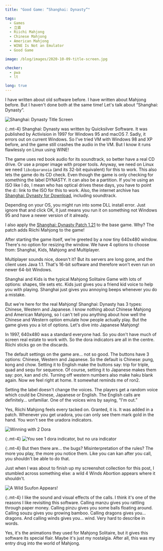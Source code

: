 ```yaml
---
title: "Good Game: “Shanghai: Dynasty”"

tags:
  - Games
  - 立直
  - Riichi Mahjong
  - Chinese Mahjong
  - American Mahjong
  - WINE Is Not an Emulator
  - Good Game

image: /blog/images/2020-10-09-title-screen.jpg

checker:
  - pwa
  - lt

long: true
---
```

I have written about old software before.
I have written about Mahjong before.
But I haven't done both at the same time!
Let's talk about “Shanghai: Dynasty”.
<!--more-->

<picture>
  <source srcset="{{ '/blog/images/2020-10-09-title-screen.avif' | absolute_url }}" type="image/avif">
  <source srcset="{{ '/blog/images/2020-10-09-title-screen.webp' | absolute_url }}" type="image/webp">
  <img loading="lazy" src="{{ '/blog/images/2020-10-09-title-screen.jpg' | absolute_url }}" alt="Shanghai: Dynasty Title Screen">
</picture>

{:.mt-4}
Shanghai: Dynasty was written by Quicksilver Software.
It was published by Activision in 1997 for Windows 95 and macOS 7.
Sadly, it errors out on current Windows.
So I've tried VM with Windows 98 and XP before, and the game still crashes the audio in the VM.
But I know it runs flawlessly on Linux using WINE!

The game uses red book audio for its soundtrack, so better have a real CD drive.
Or use a proper image with proper tools.
Anyway, we need on Linux we need `libcdparanoia` (and its 32-bit equivalent) for this to work.
This also lets the game do its CD check.
Even though the game is only checking for something the label DYNASTY.
It can also be a partition.
If you're using an ISO like I do, I mean who has optical drives these days, you have to point the d:: link to the ISO for this to work.
Also, the internet archive has [Shanghai: Dynasty for Download](https://archive.org/details/shanghai-dynasty), including soundtrack.

Depending on your OS, you might run into some DLL install error.
Just ignore that and click OK, it just means you run it on something not Windows 95 and have a newer version of it already.

I also apply the [Shanghai: Dynasty Patch 1.21](https://www.patches-scrolls.de/patch/3667/7/30672) to the base game.
Why? The patch adds Riichi Mahjong to the game!

After starting the game itself, we're greeted by a now tiny 640x480 window.
There's no option for resizing the window.
We have 4 options to choose from: Shanghai, Kids, Mahjong and Multiplayer.

Multiplayer sounds nice, doesn't it?
But its servers are long gone, and the client uses Java 1.1.
That's 16-bit software and therefore won't even run on newer 64-bit Windows.

Shanghai and Kids is the typical Mahjong Solitaire Game with lots of options: shapes, tile sets etc.
Kids just gives you a friend kid voice to help you with playing.
Shanghai just gives you annoying beeps whenever you do a mistake.

But we're here for the real Mahjong! Shanghai: Dynasty has 3 types: Chinese, Western and Japanese.
I know nothing about Chinese Mahjong and American Mahjong, so I can't tell you anything about how well the Chinese and Western option emulate how people actually play.
But the game gives you a lot of options.
Let's dive into Japanese Mahjong!

In 1997, 640x480 was a standard everyone had. So you don't have much of screen real estate to work with.
So the dora indicators are all in the centre.
Riichi sticks go on the discards.

The default settings on the game are… not so good.
The buttons have 3 options: Chinese, Western and Japanese.
So the default is Chinese: pung, kong and chow.
Setting it to English make the buttons say: trip for triple, quad and sequ for sequence.
Of course, setting it to Japanese makes them say: pon, kan and chi.
Turning off western numbers also make haku blank again.
Now we feel right at home. It somewhat reminds me of ron2.

Setting the label doesn't change the voices.
The players get a random voice which could be Chinese, Japanese or English.
The English calls are definitely… unfamiliar.
One of the voices wins by saying, “I'm out.”

Yes, Riichi Mahjong feels every tacked on. Granted, it is. It was added in a patch.
Whenever you get uradora, you can only see them mark gold in the hand.
You won't see the uradora indicators.

<picture>
  <source srcset="{{ '/blog/images/2020-10-09-whats-my-ura-1.avif' | absolute_url }}" type="image/avif">
  <source srcset="{{ '/blog/images/2020-10-09-whats-my-ura-1.webp' | absolute_url }}" type="image/webp">
  <img loading="lazy" src="{{ '/blog/images/2020-10-09-whats-my-ura-1.jpg' | absolute_url }}" alt="Winning with 2 Dora">
</picture>

{:.mt-4}
<picture>
  <source srcset="{{ '/blog/images/2020-10-09-whats-my-ura-2.avif' | absolute_url }}" type="image/avif">
  <source srcset="{{ '/blog/images/2020-10-09-whats-my-ura-2.webp' | absolute_url }}" type="image/webp">
  <img loading="lazy" src="{{ '/blog/images/2020-10-09-whats-my-ura-2.jpg' | absolute_url }}" alt="You see 1 dora indicator, but no ura indicator">
</picture>

{:.mt-4}
But then there are… the bugs? Misinterpretation of the rules?
The more you play, the more you notice them.
Like you can kan after you call, you shouldn't be able to do that.

Just when I was about to finish up my screenshot collection for this post, I stumbled across something else: a wild 4 Winds Abortion appears where it shouldn't.

<picture>
  <source srcset="{{ '/blog/images/2020-10-09-a-wild-suufon-appears.avif' | absolute_url }}" type="image/avif">
  <source srcset="{{ '/blog/images/2020-10-09-a-wild-suufon-appears.webp' | absolute_url }}" type="image/webp">
  <img loading="lazy" src="{{ '/blog/images/2020-10-09-a-wild-suufon-appears.jpg' | absolute_url }}" alt="A Wild Suufon Appears!">
</picture>

{:.mt-4}
I like the sound and visual effects of the calls.
I think it's one of the reasons I like revisiting this software.
Calling manzu gives you rattling through paper money.
Calling pinzu gives you some balls floating around.
Calling souzu gives you growing bamboo.
Calling dragons gives you… dragons.
And calling winds gives you… wind.
Very hard to describe in words.

Yes, it's the animations they used for Mahjong Solitaire, but it gives this software its special flair.
Maybe it's just my nostalgia.
After all, this was my entry drug into the world of Mahjong.
